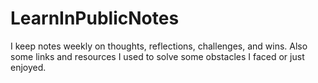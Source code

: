 # LearnInPublicNotes

I keep notes weekly on thoughts, reflections, challenges, and wins. Also some links and resources I used to solve some obstacles I faced or just enjoyed.
